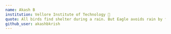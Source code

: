 ```yaml
---
name: Akash B 
institution: Vellore Institute of Technology 🚩 
quote: All birds find shelter during a rain. But Eagle avoids rain by flying above the clouds
github_user: akashbkrish
---
```

